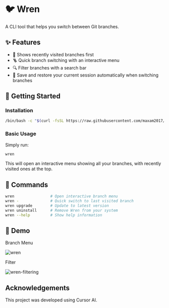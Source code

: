 # 🐦 Wren

A CLI tool that helps you switch between Git branches.

## ✨ Features

- 📜 Shows recently visited branches first
- 🪜 Quick branch switching with an interactive menu
- 🔍 Filter branches with a search bar
- 💾 Save and restore your current session automatically when switching branches

## 🚀 Getting Started

### Installation

```bash
/bin/bash -c "$(curl -fsSL https://raw.githubusercontent.com/maxam2017/wren/HEAD/install.sh)"
```

### Basic Usage

Simply run:
```bash
wren
```

This will open an interactive menu showing all your branches, with recently visited ones at the top.

## 📖 Commands

```bash
wren                # Open interactive branch menu
wren -              # Quick switch to last visited branch
wren upgrade        # Update to latest version
wren uninstall      # Remove Wren from your system
wren --help         # Show help information
```

## 🧤 Demo
Branch Menu

![wren](https://github.com/user-attachments/assets/6d2f3226-097c-4e4e-97ea-d0ab37a8022b)


Filter

![wren-filtering](https://github.com/user-attachments/assets/73487790-840f-4aed-86db-35c136ee47a8)


## Acknowledgements

This project was developed using Cursor AI.
